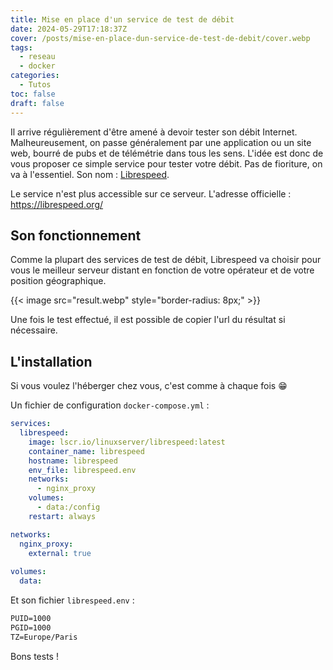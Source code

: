 ```yaml
---
title: Mise en place d'un service de test de débit
date: 2024-05-29T17:18:37Z
cover: /posts/mise-en-place-dun-service-de-test-de-debit/cover.webp
tags:
  - reseau
  - docker
categories:
  - Tutos
toc: false
draft: false
---
```


Il arrive régulièrement d'être amené à devoir tester son débit Internet. Malheureusement, on passe généralement par une application ou un site web, bourré de pubs et de télémétrie dans tous les sens. L'idée est donc de vous proposer ce simple service pour tester votre débit. Pas de fioriture, on va à l'essentiel. Son nom : [Librespeed](https://github.com/librespeed/speedtest?tab=readme-ov-file).

Le service n'est plus accessible sur ce serveur. L'adresse officielle : https://librespeed.org/

## Son fonctionnement

Comme la plupart des services de test de débit, Librespeed va choisir pour vous le meilleur serveur distant en fonction de votre opérateur et de votre position géographique.

{{< image src="result.webp" style="border-radius: 8px;" >}}

Une fois le test effectué, il est possible de copier l'url du résultat si nécessaire.

## L'installation

Si vous voulez l'héberger chez vous, c'est comme à chaque fois :grin:

Un fichier de configuration `docker-compose.yml` :

```yml
services:
  librespeed:
    image: lscr.io/linuxserver/librespeed:latest
    container_name: librespeed
    hostname: librespeed
    env_file: librespeed.env
    networks:
      - nginx_proxy
    volumes:
      - data:/config
    restart: always

networks:
  nginx_proxy:
    external: true
    
volumes:
  data:
```

Et son fichier `librespeed.env` :

```txt
PUID=1000
PGID=1000
TZ=Europe/Paris
```

Bons tests !

